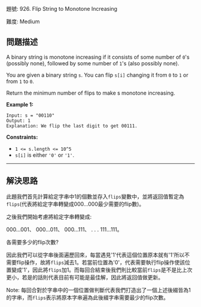 題號: 926. Flip String to Monotone Increasing

難度: Medium

## 問題描述

A binary string is monotone increasing if it consists of some number of `0`'s (possibly none), followed by some number of `1`'s (also possibly none).

You are given a binary string `s`. You can flip `s[i]` changing it from `0` to `1` or from `1` to `0`.

Return the minimum number of flips to make s monotone increasing.

**Example 1:**

```
Input: s = "00110"
Output: 1
Explanation: We flip the last digit to get 00111.
```

**Constraints:**

- `1 <= s.length <= 10^5`
- `s[i]` is either `'0'` or `'1'`.

---
## 解決思路

此題我們首先計算給定字串中1的個數並存入`flips`變數中，並將返回值暫定為`flips`(代表將給定字串轉變成000...000最少需要的flip數)。

之後我們開始考慮將給定字串轉變成:

000...001、
000...011、
000...111、
.
.
.
111...111。

各需要多少的flip次數?

因此我們可以從字串後面遍歷回來，每當遇見'1'代表這個位置原本就有'1'所以不需要flip操作，故將`flips`減去1。若當前位置為'0'，代表需要執行flip操作使該位置變成'1'，因此將`flips`加1。而每回合結束後我們則比較當前`flips`是不是比上次更小，若是的話則代表目前有可能是最佳解，因此將返回值做更新。

Note: 每回合對於字串中的一個位置做判斷代表我們打造出了一個上述後綴皆為1的字串，而`flips`表示將原本字串遍為此後綴字串需要最少的flip次數。











